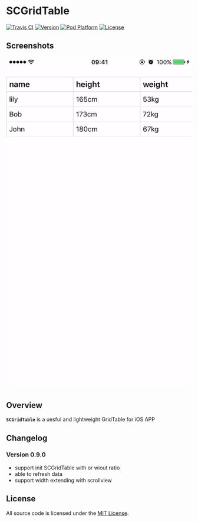 # SCGridTable

[![Travis CI](https://travis-ci.org/luosch/SCGridTable.svg?branch=master)](https://travis-ci.org/luosch/SCAvatarBrowser)
[![Version](https://img.shields.io/cocoapods/v/SCGridTable.svg?style=flat)](http://cocoadocs.org/docsets/SCGridTable/)
[![Pod Platform](http://img.shields.io/cocoapods/p/SCGridTable.svg?style=flat)](http://cocoadocs.org/docsets/SCGridTable/)
[![License](https://img.shields.io/cocoapods/l/SCGridTable.svg?style=flat)](https://github.com/luosch/SCGridTable/blob/master/LICENSE)

## Screenshots

![](https://raw.githubusercontent.com/luosch/SCGridTable/master/Screenshots/demo.gif)

## Overview

**`SCGridTable`** is a uesful and lightweight GridTable for iOS APP

## Changelog
### Version 0.9.0
* support init SCGridTable with or wiout ratio
* able to refresh data
* support width extending with scrollview

## License

All source code is licensed under the [MIT License](https://raw.githubusercontent.com/luosch/SCGridTable/master/LICENSE).